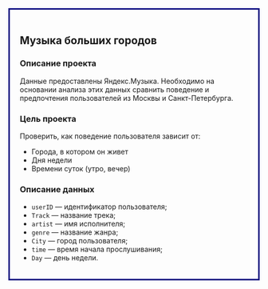 <div style="border:solid navy 3px; padding: 20px">
<h2>Музыка больших городов </h2>

### Описание проекта

Данные предоставлены Яндекс.Музыка. Необходимо на основании анализа этих данных сравнить поведение и предпочтения пользователей из Москвы и Санкт-Петербурга.
    
### Цель проекта
    
Проверить, как поведение пользователя зависит от:

* Города, в котором он живет
* Дня недели
* Времени суток (утро, вечер)

### Описание данных

* `userID` — идентификатор пользователя;
* `Track` — название трека;
* `artist` — имя исполнителя;
* `genre` — название жанра;
* `City` — город пользователя;
* `time` — время начала прослушивания;
* `Day` — день недели.
